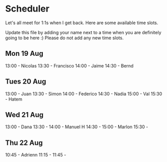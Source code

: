 # Scheduler

Let's all meet for 1:1s when I get back.
Here are some available time slots.

Update this file by adding your name next to a time when you are definitely going to be here :)
Please do not add any new time slots.

## Mon 19 Aug

13:00 - Nicolas
13:30 - Francisco
14:00 - Jaime
14:30 - Bernd

## Tues 20 Aug

13:00 - Juan
13:30 - Simon
14:00 - Federico
14:30 - Nadia
15:00 - Val
15:30 - Hatem


## Wed 21 Aug

13:00 - Dana
13:30 - 
14:00 - Manuel H
14:30 - 
15:00 - Marlon
15:30 - 

## Thu 22 Aug

10:45 - Adrienn
11:15 - 
11:45 - 
